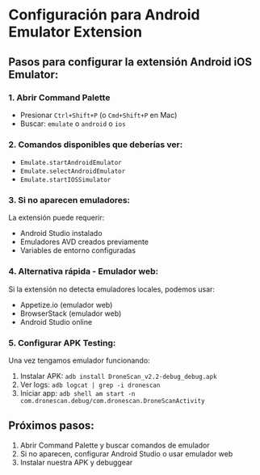 # Configuración para Android Emulator Extension

## Pasos para configurar la extensión Android iOS Emulator:

### 1. Abrir Command Palette
- Presionar `Ctrl+Shift+P` (o `Cmd+Shift+P` en Mac)
- Buscar: `emulate` o `android` o `ios`

### 2. Comandos disponibles que deberías ver:
- `Emulate.startAndroidEmulator`
- `Emulate.selectAndroidEmulator` 
- `Emulate.startIOSSimulator`

### 3. Si no aparecen emuladores:
La extensión puede requerir:
- Android Studio instalado
- Emuladores AVD creados previamente
- Variables de entorno configuradas

### 4. Alternativa rápida - Emulador web:
Si la extensión no detecta emuladores locales, podemos usar:
- Appetize.io (emulador web)
- BrowserStack (emulador web)
- Android Studio online

### 5. Configurar APK Testing:
Una vez tengamos emulador funcionando:
1. Instalar APK: `adb install DroneScan_v2.2-debug_debug.apk`
2. Ver logs: `adb logcat | grep -i dronescan`
3. Iniciar app: `adb shell am start -n com.dronescan.debug/com.dronescan.DroneScanActivity`

## Próximos pasos:
1. Abrir Command Palette y buscar comandos de emulador
2. Si no aparecen, configurar Android Studio o usar emulador web
3. Instalar nuestra APK y debuggear
